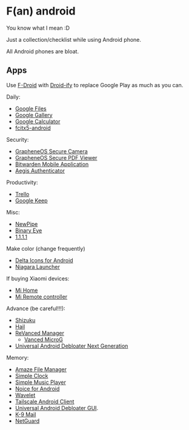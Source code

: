 # F(an) android

You know what I mean :D

Just a collection/checklist while using Android phone.

All Android phones are bloat.

## Apps

Use [F-Droid](https://f-droid.org/en/) with
[Droid-ify](https://github.com/Droid-ify/client) to replace Google Play as much
as you can.

Daily:

- [Google Files](https://play.google.com/store/apps/details?id=com.google.android.apps.nbu.files)
- [Google Gallery](https://play.google.com/store/apps/details?id=com.google.android.apps.photosgo)
- [Google Calculator](https://play.google.com/store/apps/details?id=com.google.android.calculator)
- [fcitx5-android](https://github.com/fcitx5-android/fcitx5-android)

Security:

- [GrapheneOS Secure Camera](https://github.com/GrapheneOS/Camera)
- [GrapheneOS Secure PDF Viewer](https://github.com/GrapheneOS/PdfViewer)
- [Bitwarden Mobile Application](https://github.com/bitwarden/mobile)
- [Aegis Authenticator](https://github.com/beemdevelopment/Aegis)

Productivity:

- [Trello](https://play.google.com/store/apps/details?id=com.trello)
- [Google Keep](https://play.google.com/store/apps/details?id=com.google.android.keep)

Misc:

- [NewPipe](https://github.com/TeamNewPipe/NewPipe/)
- [Binary Eye](https://github.com/markusfisch/BinaryEye)
- [1.1.1.1](https://play.google.com/store/apps/details?id=com.cloudflare.onedotonedotonedotone)

Make color (change frequently)

- [Delta Icons for Android](https://github.com/Delta-Icons/android)
- [Niagara Launcher](https://play.google.com/store/apps/details?id=bitpit.launcher)

If buying Xiaomi devices:

- [Mi Home](https://play.google.com/store/apps/details?id=com.xiaomi.smarthome)
- [Mi Remote controller](https://play.google.com/store/apps/details?id=com.duokan.phone.remotecontroller)

Advance (be careful!!!):

- [Shizuku](https://github.com/RikkaApps/Shizuku)
- [Hail](https://github.com/aistra0528/Hail)
- [ReVanced Manager](https://github.com/ReVanced/revanced-manager)
  - [Vanced MicroG](https://github.com/TeamVanced/VancedMicroG)
- [Universal Android Debloater Next Generation](https://github.com/Universal-Debloater-Alliance/universal-android-debloater-next-generation)

Memory:

- [Amaze File Manager](https://github.com/TeamAmaze/AmazeFileManager)
- [Simple Clock](https://github.com/SimpleMobileTools/Simple-Clock)
- [Simple Music Player](https://github.com/SimpleMobileTools/Simple-Music-Player)
- [Noice for Android](https://github.com/trynoice/android-app)
- [Wavelet](https://play.google.com/store/apps/details?id=com.pittvandewitt.wavelet)
- [Tailscale Android Client](https://github.com/tailscale/tailscale-android)
- [Universal Android Debloater GUI](https://github.com/0x192/universal-android-debloater).
- [K-9 Mail](https://github.com/thundernest/k-9)
- [NetGuard](https://github.com/M66B/NetGuard)

